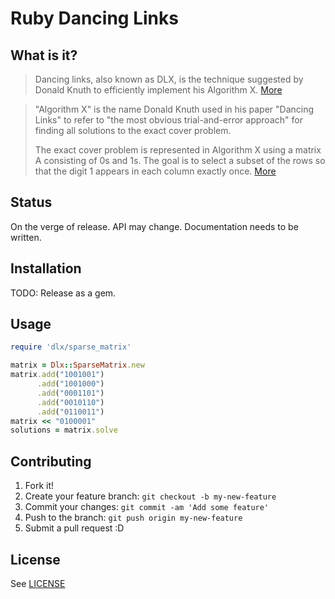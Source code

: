 # Ruby Dancing Links

## What is it?

> Dancing links, also known as DLX, is the technique suggested by Donald Knuth to
> efficiently implement his Algorithm X.
> [More](https://en.wikipedia.org/wiki/Dancing_Links)

> "Algorithm X" is the name Donald Knuth used in his paper "Dancing Links" to
> refer to "the most obvious trial-and-error approach" for finding all solutions
> to the exact cover problem.
>
> The exact cover problem is represented in Algorithm X using a matrix A
> consisting of 0s and 1s. The goal is to select a subset of the rows so that
> the digit 1 appears in each column exactly once.
> [More](https://en.wikipedia.org/wiki/Knuth%27s_Algorithm_X)

## Status

On the verge of release.  API may change.  Documentation needs to be written.

## Installation

TODO: Release as a gem.

## Usage

```ruby
require 'dlx/sparse_matrix'

matrix = Dlx::SparseMatrix.new
matrix.add("1001001")
      .add("1001000")
      .add("0001101")
      .add("0010110")
      .add("0110011")
matrix << "0100001"
solutions = matrix.solve
```

## Contributing

1. Fork it!
2. Create your feature branch: `git checkout -b my-new-feature`
3. Commit your changes: `git commit -am 'Add some feature'`
4. Push to the branch: `git push origin my-new-feature`
5. Submit a pull request :D

## License

See [LICENSE](https://github.com/samgd/dlx/blob/master/LICENSE)
